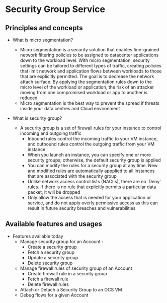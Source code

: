 # Security Group Service

## Principles and concepts

*  What is micro segmentation?
    * Micro segmentation is a security solution that enables fine-grained network filtering policies to be assigned to datacenter applications down to the workload level. With micro segmentation, security settings can be tailored to different types of traffic, creating policies that limit network and application flows between workloads to those that are explicitly permitted. The goal is to decrease the network attach surface. By applying the segmentation rules down to the micro level of the workload or application, the risk of an attacker moving from one compromised workload or app to another is reduced
    * Micro segmentation is the best way to prevent the spread if threats inside your data centres and Cloud environment

* What is security group?
    * A security group is a set of firewall rules for your instance to control incoming and outgoing traffic
        * Inbound rules control the incoming traffic to your VM instance, and outbound rules control the outgoing traffic from your VM instance
        * When you launch an instance, you can specify one or more security groups; otherwise, the default security group is applied
        * You can modify the rules for a security group at any time. New and modified rules are automatically appplied to all instances that are associated with the security group
        * Unlike network access control lists (NACLs), there are no 'Deny' rules. If there is no rule that explicitly permits a particular data packet, it will be dropped
        * Only allow the access that is needed for your application or service, and do not apply overly permissive access as this can result in future security breaches and vulnerabilities

## Available features and usages

* Features available today
    * Manage security group for an Account :
        * Create a security group
        * Fetch a security group
        * Update a security group
        * Delete security group
    * Manage firewall rules of security group of an Account
        * Create firewall rule in a security group
        * Fetch a firewall rule
        * Delete firewall rules
    * Attach or Detach a Security Group to an OCS VM
    * Debug flows for a given Account
